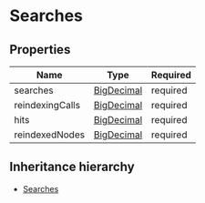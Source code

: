 

# Searches

## Properties

Name | Type | Required
-------- | -------- | --------
searches | [BigDecimal](BigDecimal.md) | required
reindexingCalls | [BigDecimal](BigDecimal.md) | required
hits | [BigDecimal](BigDecimal.md) | required
reindexedNodes | [BigDecimal](BigDecimal.md) | required




## Inheritance hierarchy


* [Searches](Searches.md)
